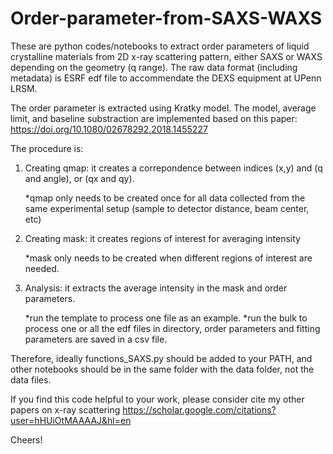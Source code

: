 # Order-parameter-from-SAXS-WAXS

These are python codes/notebooks to extract order parameters of liquid crystalline materials from 2D x-ray scattering pattern, either SAXS or WAXS depending on the geometry (q range). The raw data format (including metadata) is ESRF edf file to accommendate the DEXS equipment at UPenn LRSM. 


The order parameter is extracted using Kratky model. The model, average limit, and baseline substraction are implemented based on this paper: https://doi.org/10.1080/02678292.2018.1455227

The procedure is:
1. Creating qmap: it creates a correpondence between indices (x,y) and (q and angle), or (qx and qy).

   *qmap only needs to be created once for all data collected from the same experimental setup (sample to detector distance, beam center, etc)
        
3. Creating mask: it creates regions of interest for averaging intensity

   *mask only needs to be created when different regions of interest are needed.

5. Analysis: it extracts the average intensity in the mask and order parameters.

   *run the template to process one file as an example.
   *run the bulk to process one or all the edf files in directory, order parameters and fitting parameters are saved in a csv file.

Therefore, ideally functions_SAXS.py should be added to your PATH, and other notebooks should be in the same folder with the data folder, not the data files.

If you find this code helpful to your work, please consider cite my other papers on x-ray scattering https://scholar.google.com/citations?user=hHUiOtMAAAAJ&hl=en

Cheers!
